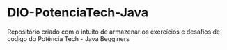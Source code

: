 # DIO-PotenciaTech-Java
Repositório criado com o intuito de armazenar os exercícios e desafios de código do Potência Tech - Java Begginers

